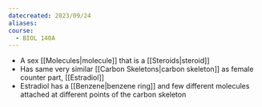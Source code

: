 ```yaml
---
datecreated: 2023/09/24
aliases: 
course:
  - BIOL 140A
---
```

- A sex [[Molecules|molecule]] that is a [[Steroids|steroid]]
- Has same very similar [[Carbon Skeletons|carbon skeleton]] as female counter part, [[Estradiol]]
- Estradiol has a [[Benzene|benzene ring]] and few different molecules attached at different points of the carbon skeleton